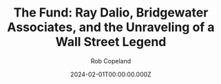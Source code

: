 ---
title: "The Fund: Ray Dalio, Bridgewater Associates, and the Unraveling of a Wall Street Legend"
date: 2024-02-01T00:00:00.000Z
draft: false
tags: [Rob Copeland]
layout: book
image: https://images-na.ssl-images-amazon.com/images/P/B0BST4LN26.LZZZZZZZ.jpg
image: 
  - https://images-na.ssl-images-amazon.com/images/P/B0BST4LN26.LZZZZZZZ.jpg
asin: "B0BST4LN26"
yaml: the-fund-ray-dalio-bridgewater-associates-and-the-unraveling-of-a-wall-street-legend
author: Rob Copeland

---